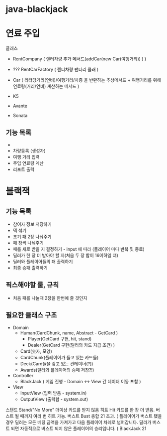 # java-blackjack

# 연료 주입

클래스
 - RentCompany ( 렌터차량 추가 메서드(addCar(new Car(여행거리)) ) )
 - ??? RentCarFactory ( 렌터차량 팬터리 클래 )

 - Car ( 리터당거리(연비)/여행거리/차종 을 반환하는 추상메서드 + 여행거리를 위해 연료량(거리/연비) 계산하는 메서드 )
  - K5
  - Avante
  - Sonata

## 기능 목록
- 
- 차량등록 (생성자)
- 여행 거리 입력
- 주입 연료량 계산 
- 리포트 출력


# 블랙잭

## 기능 목록
- 참여자 정보 저장하기
- 덱 섞기
- 초기 패 2장 나눠주기
- 패  장씩 나눠주기
- 패를 새로 받을 지 결정하기 - input 에 따라 (플레이어 마다 반복 및 종료)
- 딜러가 한 장 더 받아야 할 지(처음 두 장 합이 16이하일 떄)
- 딜러와 플레이어들의 패 출력하기
- 최종 승패 출력하기

## 픽스해야할 룰, 규칙
- 처음 패를 나눌때 2장을 한번에 줄 것인지

## 필요한 클래스 구조
- Domain
    - Human(CardChunk, name, Abstract - GetCard )
        - Player(GetCard 구현, hit, stand)
        - Dealer(GetCard 구현(딜러의 카드 지급 조건) )
    - Card(숫자, 모양)
    - CardChunk(플레이어가 들고 있는 카드들)
    - Deck(Card들을 갖고 있는 컨테이너(?))
    - Awards(딜러와 플레이어의 승패 저장?!)
- Controller
    - BlackJack ( 게임 진행 - Domain <-> View 간 데이터 이동 포함 )
- View
    - InputView (입력 받음 - system.in)
    - OutputView (출력함 - system.out)

스탠드 Stand/"No More" 더이상 카드를 받지 않음
히트 Hit 카드를 한 장 더 받음. 버스트 될 때까지 여러 번 히트 가능.
버스트 Bust 총합 21 초과.   ( 플레이어가 버스트 됐을 경우 딜러는 모든 베팅 금액을 가져가고 다음 플레이어 차례로 넘어갑니다. 딜러가 버스트 되면 자동적으로 버스트 되지 않은 플레이어의 승리입니다. )
BlackJack 21

